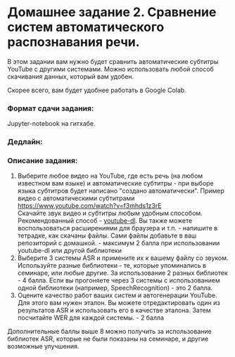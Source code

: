 # Домашнее задание 2. Сравнение систем автоматического распознавания речи.

В этом задании вам нужно будет сравнить автоматические субтитры YouTube с другими системами.
Можно использовать любой способ скачивания данных, который вам удобен.

Скорее всего, вам будет удобнее работать в Google Colab.

### Формат сдачи задания:

Jupyter-notebook на гитхабе.

### Дедлайн: 

### Описание задания:

1. Выберите любое видео на YouTube, где есть речь (на любом известном вам языке) 
и автоматические субтитры - при выборе языка субтитров будет написано "создано автоматически".
Пример видео с автоматическими субтитрами https://www.youtube.com/watch?v=f3mhds1z3rE
<br/>Скачайте звук видео и субтитры любым удобным способом. Рекомендованный способ - [youtube-dl](https://github.com/ytdl-org/youtube-dl).
Вы также можете воспользоваться расширениями для браузера и т.п. - напишите в тетрадке, как скачаны файлы.
Сами файлы добавьте в ваш репозиторий с домашкой. - максимум 2 балла при использовании youtube-dl или другой библиотеки
2. Выберите 3 системы ASR и примените их к вашему файлу со звуком. Используйте разные библиотеки -
те, которые упоминались в семинаре, или любые другие. За использование 2 разных библиотек - 4 балла.
Если вы прогоняете через 3 системы с использованием одной библиотеки (например, SpeechRecognition) - это 2 балла.
3. Оцените качество работ ваших систем и автогенерации YouTube. Для этого вам нужен эталон.
Вы можете отредактировать один из результатов ASR и использовать его в качестве эталона.
Затем посчитайте WER для каждой системы. - 2 балла

Дополнительные баллы выше 8 можно получить за использование библиотек ASR, 
которые не были показаны на семинаре, и другие возможные улучшения.